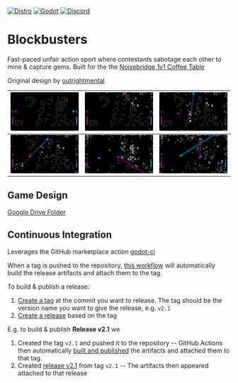 [![Distro](https://github.com/outrightmental/Blockbusters/actions/workflows/distro.yml/badge.svg)](https://github.com/outrightmental/Blockbusters/actions/workflows/distro.yml)
<a href="https://godotengine.org/">![Godot](https://img.shields.io/badge/Godot-4.4.1%2B-478cbf)</a>
<a href="https://discord.com/channels/720514857094348840/740983213756907561">![Discord](https://img.shields.io/badge/Comms-Discord-5865f2)</a>

# Blockbusters

Fast-paced unfair action sport where contestants sabotage each other to mine & capture gems.
Built for the the [Noisebridge 1v1 Coffee Table](https://www.noisebridge.net/wiki/Coffee_Table)

Original design by [outrightmental](https://discord.com/users/outrightmental)

| [![Blockbusters Screenshot #1](design/screenshots/blockbusters-screenshot-1.jpg)](design/screenshots/blockbusters-screenshot-1.jpg) | [![Blockbusters Screenshot #2](design/screenshots/blockbusters-screenshot-2.jpg)](design/screenshots/blockbusters-screenshot-2.jpg) | [![Blockbusters Screenshot #3](design/screenshots/blockbusters-screenshot-3.jpg)](design/screenshots/blockbusters-screenshot-3.jpg) |
|-------------------------------------------------------------------------------------------------------------------------------------|-------------------------------------------------------------------------------------------------------------------------------------|-------------------------------------------------------------------------------------------------------------------------------------|
| [![Blockbusters Screenshot #4](design/screenshots/blockbusters-screenshot-4.jpg)](design/screenshots/blockbusters-screenshot-4.jpg) | [![Blockbusters Screenshot #5](design/screenshots/blockbusters-screenshot-5.jpg)](design/screenshots/blockbusters-screenshot-5.jpg) | [![Blockbusters Screenshot #6](design/screenshots/blockbusters-screenshot-6.jpg)](design/screenshots/blockbusters-screenshot-6.jpg) |

## Game Design

[Google Drive Folder](https://drive.google.com/drive/folders/1zN-aMi7VjPdOoOUz3s_HHYSwMC-8Zp1V?usp=sharing)

## Continuous Integration

Leverages the GitHub marketplace action [godot-ci](https://github.com/marketplace/actions/godot-ci)

When a tag is pushed to the repository, [this workflow](.github/workflows/distro.yml) will automatically build the
release artifacts and attach them to the tag.

To build & publish a release:

1. [Create a tag](https://git-scm.com/book/en/v2/Git-Basics-Tagging) at the commit you want to release. The tag should
   be the version name you want to give the release, e.g. `v2.1`
2. [Create a release](https://docs.github.com/en/repositories/releasing-projects-on-github/managing-releases-in-a-repository)
   based on the tag

E.g. to build & publish **Release v2.1** we

1. Created the tag `v2.1` and pushed it to the repository -- GitHub Actions then
   automatically [built and published](https://github.com/outrightmental/Blockbusters/actions/runs/16060630082) the
   artifacts and attached them to that tag.
2. Created [release v2.1](https://github.com/outrightmental/Blockbusters/releases/tag/v2.1) from tag `v2.1` -- The
   artifacts then appeared attached to that release
